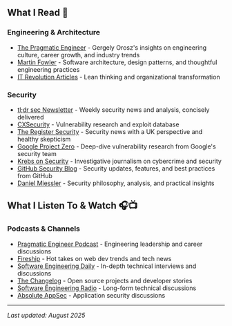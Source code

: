 ## What I Read 📖

### Engineering & Architecture
- [The Pragmatic Engineer](https://www.pragmaticengineer.com/) - Gergely Orosz's insights on engineering culture, career growth, and industry trends
- [Martin Fowler](https://www.martinfowler.com/) - Software architecture, design patterns, and thoughtful engineering practices
- [IT Revolution Articles](https://itrevolution.com/articles/) - Lean thinking and organizational transformation

### Security
- [tl;dr sec Newsletter](https://tldrsec.com/t/Newsletter) - Weekly security news and analysis, concisely delivered
- [CXSecurity](https://cxsecurity.com/) - Vulnerability research and exploit database
- [The Register Security](https://www.theregister.com/security/) - Security news with a UK perspective and healthy skepticism
- [Google Project Zero](https://googleprojectzero.blogspot.com/) - Deep-dive vulnerability research from Google's security team
- [Krebs on Security](https://krebsonsecurity.com/) - Investigative journalism on cybercrime and security
- [GitHub Security Blog](https://github.blog/security/) - Security updates, features, and best practices from GitHub
- [Daniel Miessler](https://danielmiessler.com/blog/) - Security philosophy, analysis, and practical insights

## What I Listen To & Watch 🎧📺

### Podcasts & Channels
- [Pragmatic Engineer Podcast](https://www.youtube.com/playlist?list=PLzwJJv8h-iciW53inSOkQA4mkG8TuQAUh) - Engineering leadership and career discussions
- [Fireship](https://www.youtube.com/playlist?list=PL0vfts4VzfNieTtC_yYSK7M1S5Hz_ffPz) - Hot takes on web dev trends and tech news
- [Software Engineering Daily](https://softwareengineeringdaily.com/) - In-depth technical interviews and discussions
- [The Changelog](https://www.youtube.com/playlist?list=PLCzseuA9sYrf9nHWFF1dQsk-X5cghL6UH) - Open source projects and developer stories
- [Software Engineering Radio](https://se-radio.net/) - Long-form technical discussions
- [Absolute AppSec](https://news.absoluteappsec.com/) - Application security discussions

---

*Last updated: August 2025*